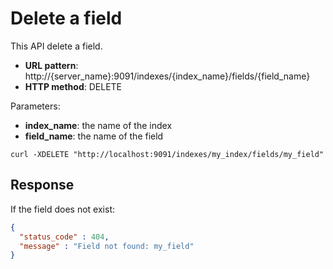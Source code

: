 # Delete a field

This API delete a field.

* **URL pattern**: http://{server_name}:9091/indexes/{index_name}/fields/{field_name}
* **HTTP method**: DELETE

Parameters:

* **index_name**: the name of the index
* **field_name**: the name of the field

```shell
curl -XDELETE "http://localhost:9091/indexes/my_index/fields/my_field"
```

## Response

If the field does not exist:

```json
{
  "status_code" : 404,
  "message" : "Field not found: my_field"
}
```
